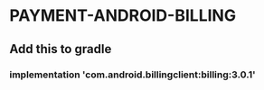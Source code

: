 # PAYMENT-ANDROID-BILLING

## Add  this to gradle
### implementation 'com.android.billingclient:billing:3.0.1'
